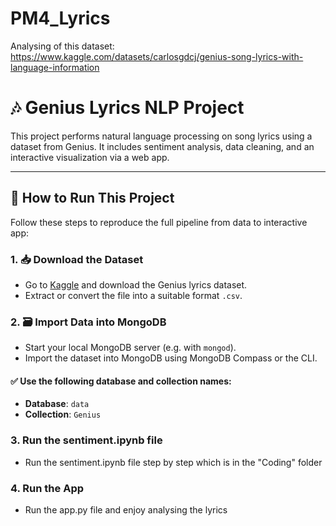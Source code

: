 # PM4_Lyrics
Analysing of this dataset: https://www.kaggle.com/datasets/carlosgdcj/genius-song-lyrics-with-language-information

# 🎶 Genius Lyrics NLP Project

This project performs natural language processing on song lyrics using a dataset from Genius. It includes sentiment analysis, data cleaning, and an interactive visualization via a web app.

---

## 🚀 How to Run This Project

Follow these steps to reproduce the full pipeline from data to interactive app:

### 1. 📥 Download the Dataset
- Go to [Kaggle](https://www.kaggle.com/) and download the Genius lyrics dataset.
- Extract or convert the file into a suitable format `.csv`.

### 2. 🗃️ Import Data into MongoDB
- Start your local MongoDB server (e.g. with `mongod`).
- Import the dataset into MongoDB using MongoDB Compass or the CLI.

#### ✅ Use the following database and collection names:
- **Database**: `data`  
- **Collection**: `Genius`

### 3. Run the sentiment.ipynb file
- Run the sentiment.ipynb file step by step which is in the "Coding" folder

### 4. Run the App
- Run the app.py file and enjoy analysing the lyrics
